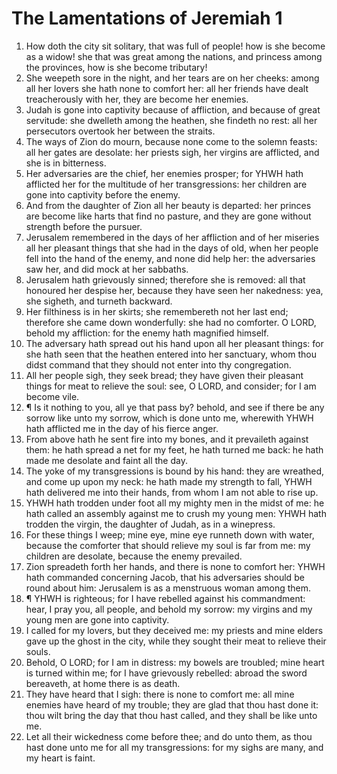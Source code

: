 ﻿# The Lamentations of Jeremiah 1
1. How doth the city sit solitary, that was full of people! how is she become as a widow! she that was great among the nations, and princess among the provinces, how is she become tributary! 
2. She weepeth sore in the night, and her tears are on her cheeks: among all her lovers she hath none to comfort her: all her friends have dealt treacherously with her, they are become her enemies. 
3. Judah is gone into captivity because of affliction, and because of great servitude: she dwelleth among the heathen, she findeth no rest: all her persecutors overtook her between the straits. 
4. The ways of Zion do mourn, because none come to the solemn feasts: all her gates are desolate: her priests sigh, her virgins are afflicted, and she is in bitterness. 
5. Her adversaries are the chief, her enemies prosper; for YHWH hath afflicted her for the multitude of her transgressions: her children are gone into captivity before the enemy. 
6. And from the daughter of Zion all her beauty is departed: her princes are become like harts that find no pasture, and they are gone without strength before the pursuer. 
7. Jerusalem remembered in the days of her affliction and of her miseries all her pleasant things that she had in the days of old, when her people fell into the hand of the enemy, and none did help her: the adversaries saw her, and did mock at her sabbaths. 
8. Jerusalem hath grievously sinned; therefore she is removed: all that honoured her despise her, because they have seen her nakedness: yea, she sigheth, and turneth backward. 
9. Her filthiness is in her skirts; she remembereth not her last end; therefore she came down wonderfully: she had no comforter. O LORD, behold my affliction: for the enemy hath magnified himself. 
10. The adversary hath spread out his hand upon all her pleasant things: for she hath seen that the heathen entered into her sanctuary, whom thou didst command that they should not enter into thy congregation. 
11. All her people sigh, they seek bread; they have given their pleasant things for meat to relieve the soul: see, O LORD, and consider; for I am become vile. 
12. ¶ Is it nothing to you, all ye that pass by? behold, and see if there be any sorrow like unto my sorrow, which is done unto me, wherewith YHWH hath afflicted me in the day of his fierce anger. 
13. From above hath he sent fire into my bones, and it prevaileth against them: he hath spread a net for my feet, he hath turned me back: he hath made me desolate and faint all the day. 
14. The yoke of my transgressions is bound by his hand: they are wreathed, and come up upon my neck: he hath made my strength to fall, YHWH hath delivered me into their hands, from whom I am not able to rise up. 
15. YHWH hath trodden under foot all my mighty men in the midst of me: he hath called an assembly against me to crush my young men: YHWH hath trodden the virgin, the daughter of Judah, as in a winepress. 
16. For these things I weep; mine eye, mine eye runneth down with water, because the comforter that should relieve my soul is far from me: my children are desolate, because the enemy prevailed. 
17. Zion spreadeth forth her hands, and there is none to comfort her: YHWH hath commanded concerning Jacob, that his adversaries should be round about him: Jerusalem is as a menstruous woman among them. 
18. ¶ YHWH is righteous; for I have rebelled against his commandment: hear, I pray you, all people, and behold my sorrow: my virgins and my young men are gone into captivity. 
19. I called for my lovers, but they deceived me: my priests and mine elders gave up the ghost in the city, while they sought their meat to relieve their souls. 
20. Behold, O LORD; for I am in distress: my bowels are troubled; mine heart is turned within me; for I have grievously rebelled: abroad the sword bereaveth, at home there is as death. 
21. They have heard that I sigh: there is none to comfort me: all mine enemies have heard of my trouble; they are glad that thou hast done it: thou wilt bring the day that thou hast called, and they shall be like unto me. 
22. Let all their wickedness come before thee; and do unto them, as thou hast done unto me for all my transgressions: for my sighs are many, and my heart is faint. 

